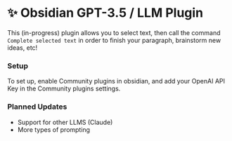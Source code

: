 # ✨ Obsidian GPT-3.5 / LLM Plugin

This (in-progress) plugin allows you to select text, then call the command `Complete selected text` in order to finish your paragraph, brainstorm new ideas, etc!

### Setup

To set up, enable Community plugins in obsidian, and add your OpenAI API Key in the Community plugins settings.

### Planned Updates

- Support for other LLMS (Claude)
- More types of prompting
